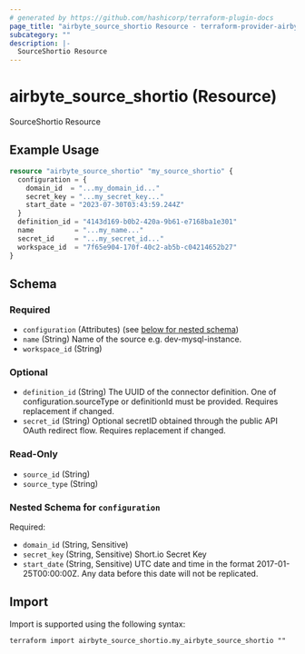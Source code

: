 ```yaml
---
# generated by https://github.com/hashicorp/terraform-plugin-docs
page_title: "airbyte_source_shortio Resource - terraform-provider-airbyte"
subcategory: ""
description: |-
  SourceShortio Resource
---
```


# airbyte_source_shortio (Resource)

SourceShortio Resource

## Example Usage

```terraform
resource "airbyte_source_shortio" "my_source_shortio" {
  configuration = {
    domain_id  = "...my_domain_id..."
    secret_key = "...my_secret_key..."
    start_date = "2023-07-30T03:43:59.244Z"
  }
  definition_id = "4143d169-b0b2-420a-9b61-e7168ba1e301"
  name          = "...my_name..."
  secret_id     = "...my_secret_id..."
  workspace_id  = "7f65e904-170f-40c2-ab5b-c04214652b27"
}
```

<!-- schema generated by tfplugindocs -->
## Schema

### Required

- `configuration` (Attributes) (see [below for nested schema](#nestedatt--configuration))
- `name` (String) Name of the source e.g. dev-mysql-instance.
- `workspace_id` (String)

### Optional

- `definition_id` (String) The UUID of the connector definition. One of configuration.sourceType or definitionId must be provided. Requires replacement if changed.
- `secret_id` (String) Optional secretID obtained through the public API OAuth redirect flow. Requires replacement if changed.

### Read-Only

- `source_id` (String)
- `source_type` (String)

<a id="nestedatt--configuration"></a>
### Nested Schema for `configuration`

Required:

- `domain_id` (String, Sensitive)
- `secret_key` (String, Sensitive) Short.io Secret Key
- `start_date` (String, Sensitive) UTC date and time in the format 2017-01-25T00:00:00Z. Any data before this date will not be replicated.

## Import

Import is supported using the following syntax:

```shell
terraform import airbyte_source_shortio.my_airbyte_source_shortio ""
```
